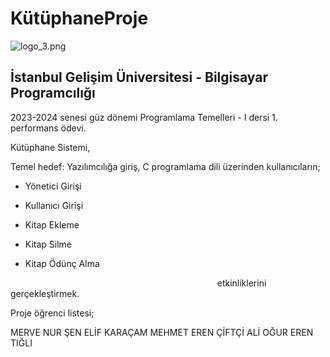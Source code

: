 # KütüphaneProje

<img src="file:///C:/Users/erenc/Desktop/logo_3.png" title="" alt="logo_3.png" data-align="center">

## İstanbul Gelişim Üniversitesi - Bilgisayar Programcılığı

2023-2024 senesi güz dönemi Programlama Temelleri - I dersi 1. performans ödevi.

Kütüphane Sistemi,

Temel hedef: Yazılımcılığa giriş, C programlama dili üzerinden kullanıcıların;

- Yönetici Girişi

- Kullanıcı Girişi

- Kitap Ekleme

- Kitap Silme

- Kitap Ödünç Alma

                                                                                    etkinliklerini gerçekleştirmek.



Proje öğrenci listesi;

MERVE NUR ŞEN
ELİF KARAÇAM
MEHMET EREN ÇİFTÇİ
ALİ OĞUR
EREN TIĞLI